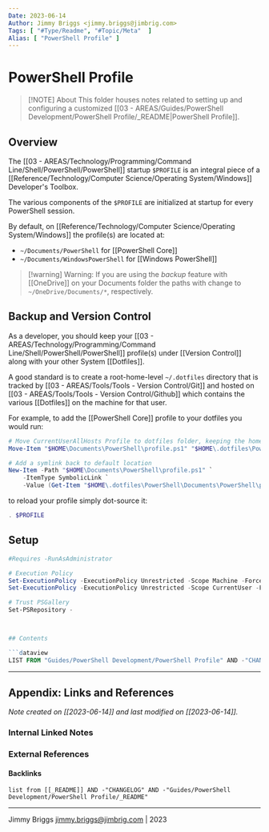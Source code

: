 ```yaml
---
Date: 2023-06-14
Author: Jimmy Briggs <jimmy.briggs@jimbrig.com>
Tags: [ "#Type/Readme", "#Topic/Meta"  ]
Alias: [ "PowerShell Profile" ]
---
```


# PowerShell Profile

> [!NOTE] About
> This folder houses notes related to setting up and configuring a customized [[03 - AREAS/Guides/PowerShell Development/PowerShell Profile/_README|PowerShell Profile]].

## Overview

The [[03 - AREAS/Technology/Programming/Command Line/Shell/PowerShell/PowerShell]] startup `$PROFILE` is an integral piece of a [[Reference/Technology/Computer Science/Operating System/Windows]] Developer's Toolbox.

The various components of the `$PROFILE` are initialized at startup for every PowerShell session.

By default, on [[Reference/Technology/Computer Science/Operating System/Windows]] the profile(s) are located at:

- `~/Documents/PowerShell` for [[PowerShell Core]]
- `~/Documents/WindowsPowerShell` for [[Windows PowerShell]]

> [!warning] Warning:
> If you are using the *backup* feature with [[OneDrive]] on your Documents folder the paths with change to `~/OneDrive/Documents/*`, respectively.

## Backup and Version Control

As a developer, you should keep your [[03 - AREAS/Technology/Programming/Command Line/Shell/PowerShell/PowerShell]] profile(s) under [[Version Control]] along with your other System [[Dotfiles]].

A good standard is to create a root-home-level `~/.dotfiles` directory that is tracked by [[03 - AREAS/Tools/Tools - Version Control/Git]] and hosted on [[03 - AREAS/Tools/Tools - Version Control/Github]] which contains the various [[Dotfiles]] on the machine for that user.

For example, to add the [[PowerShell Core]] profile to your dotfiles you would run:

```powershell
# Move CurrentUserAllHosts Profile to dotfiles folder, keeping the home directory tree structure:
Move-Item "$HOME\Documents\PowerShell\profile.ps1" "$HOME\.dotfiles\PowerShell\Documents\PowerShell\profile.ps1"

# Add a symlink back to default location
New-Item -Path "$HOME\Documents\PowerShell\profile.ps1" `
	-ItemType SymbolicLink `
	-Value (Get-Item "$HOME\.dotfiles\PowerShell\Documents\PowerShell\profile.ps1").FullName
```

to reload your profile simply dot-source it:

```powershell
. $PROFILE
```

## Setup

```powershell
#Requires -RunAsAdministrator

# Execution Policy
Set-ExecutionPolicy -ExecutionPolicy Unrestricted -Scope Machine -Force
Set-ExecutionPolicy -ExecutionPolicy Unrestricted -Scope CurrentUser -Force

# Trust PSGallery
Set-PSRepository -



## Contents

```dataview
LIST FROM "Guides/PowerShell Development/PowerShell Profile" AND -"CHANGELOG" AND -"Guides/PowerShell Development/PowerShell Profile/_README"
```

***

## Appendix: Links and References

*Note created on [[2023-06-14]] and last modified on [[2023-06-14]].*

### Internal Linked Notes

### External References

#### Backlinks

```dataview
list from [[_README]] AND -"CHANGELOG" AND -"Guides/PowerShell Development/PowerShell Profile/_README"
```


***

Jimmy Briggs <jimmy.briggs@jimbrig.com> | 2023

